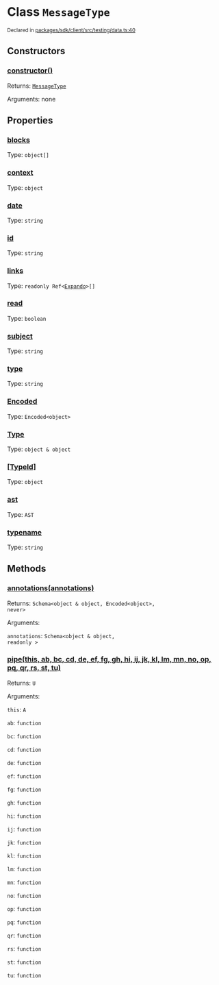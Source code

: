 # Class `MessageType`
<sub>Declared in [packages/sdk/client/src/testing/data.ts:40](https://github.com/dxos/dxos/blob/ef925c9c7/packages/sdk/client/src/testing/data.ts#L40)</sub>




## Constructors
### [constructor()]()




Returns: <code>[MessageType](/api/@dxos/client/classes/MessageType)</code>

Arguments: none





## Properties
### [blocks](https://github.com/dxos/dxos/blob/ef925c9c7/packages/sdk/client/src/testing/data.ts#L44)
Type: <code>object[]</code>



### [context](https://github.com/dxos/dxos/blob/ef925c9c7/packages/sdk/client/src/testing/data.ts#L47)
Type: <code>object</code>



### [date](https://github.com/dxos/dxos/blob/ef925c9c7/packages/sdk/client/src/testing/data.ts#L42)
Type: <code>string</code>



### [id]()
Type: <code>string</code>



### [links](https://github.com/dxos/dxos/blob/ef925c9c7/packages/sdk/client/src/testing/data.ts#L45)
Type: <code>readonly Ref&lt;[Expando](/api/@dxos/client/interfaces/Expando)&gt;[]</code>



### [read](https://github.com/dxos/dxos/blob/ef925c9c7/packages/sdk/client/src/testing/data.ts#L46)
Type: <code>boolean</code>



### [subject](https://github.com/dxos/dxos/blob/ef925c9c7/packages/sdk/client/src/testing/data.ts#L43)
Type: <code>string</code>



### [type](https://github.com/dxos/dxos/blob/ef925c9c7/packages/sdk/client/src/testing/data.ts#L41)
Type: <code>string</code>



### [Encoded]()
Type: <code>Encoded&lt;object&gt;</code>



### [Type]()
Type: <code>object & object</code>



### [[TypeId]]()
Type: <code>object</code>



### [ast]()
Type: <code>AST</code>



### [typename]()
Type: <code>string</code>




## Methods
### [annotations(annotations)]()




Returns: <code>Schema&lt;object & object, Encoded&lt;object&gt;, never&gt;</code>

Arguments: 

`annotations`: <code>Schema&lt;object & object, readonly &gt;</code>


### [pipe(this, ab, bc, cd, de, ef, fg, gh, hi, ij, jk, kl, lm, mn, no, op, pq, qr, rs, st, tu)]()




Returns: <code>U</code>

Arguments: 

`this`: <code>A</code>

`ab`: <code>function</code>

`bc`: <code>function</code>

`cd`: <code>function</code>

`de`: <code>function</code>

`ef`: <code>function</code>

`fg`: <code>function</code>

`gh`: <code>function</code>

`hi`: <code>function</code>

`ij`: <code>function</code>

`jk`: <code>function</code>

`kl`: <code>function</code>

`lm`: <code>function</code>

`mn`: <code>function</code>

`no`: <code>function</code>

`op`: <code>function</code>

`pq`: <code>function</code>

`qr`: <code>function</code>

`rs`: <code>function</code>

`st`: <code>function</code>

`tu`: <code>function</code>


